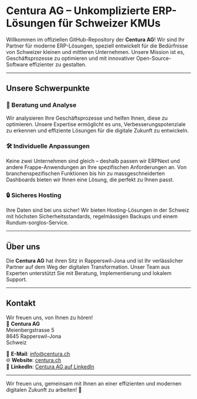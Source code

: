 # Centura AG – Unkomplizierte ERP-Lösungen für Schweizer KMUs

Willkommen im offiziellen GitHub-Repository der **Centura AG**! Wir sind Ihr Partner für moderne ERP-Lösungen, speziell entwickelt für die Bedürfnisse von Schweizer kleinen und mittleren Unternehmen. Unsere Mission ist es, Geschäftsprozesse zu optimieren und mit innovativer Open-Source-Software effizienter zu gestalten.

---

## Unsere Schwerpunkte

### 🌟 Beratung und Analyse
Wir analysieren Ihre Geschäftsprozesse und helfen Ihnen, diese zu optimieren. Unsere Expertise ermöglicht es uns, Verbesserungspotenziale zu erkennen und effiziente Lösungen für die digitale Zukunft zu entwickeln.

### 🛠 Individuelle Anpassungen
Keine zwei Unternehmen sind gleich – deshalb passen wir ERPNext und andere Frappe-Anwendungen an Ihre spezifischen Anforderungen an. Von branchenspezifischen Funktionen bis hin zu massgeschneiderten Dashboards bieten wir Ihnen eine Lösung, die perfekt zu Ihnen passt.

### 🔒 Sicheres Hosting
Ihre Daten sind bei uns sicher! Wir bieten Hosting-Lösungen in der Schweiz mit höchsten Sicherheitsstandards, regelmässigen Backups und einem Rundum-sorglos-Service.

---

## Über uns

Die **Centura AG** hat ihren Sitz in Rapperswil-Jona und ist Ihr verlässlicher Partner auf dem Weg der digitalen Transformation. Unser Team aus Experten unterstützt Sie mit Beratung, Implementierung und lokalem Support.

---

## Kontakt

Wir freuen uns, von Ihnen zu hören!  
📍 **Centura AG**  
Meienbergstrasse 5  
8645 Rapperswil-Jona  
Schweiz  

📧 **E-Mail**: info@centura.ch  
🌐 **Website**: [centura.ch](https://centura.ch)  
🔗 **LinkedIn**: [Centura AG auf LinkedIn](https://www.linkedin.com/company/104098945/) 

---

Wir freuen uns, gemeinsam mit Ihnen an einer effizienten und modernen digitalen Zukunft zu arbeiten! 🚀
